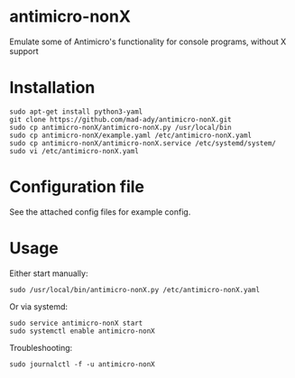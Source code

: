 # antimicro-nonX
Emulate some of Antimicro's functionality for console programs, without X support

# Installation
```
sudo apt-get install python3-yaml
git clone https://github.com/mad-ady/antimicro-nonX.git
sudo cp antimicro-nonX/antimicro-nonX.py /usr/local/bin
sudo cp antimicro-nonX/example.yaml /etc/antimicro-nonX.yaml
sudo cp antimicro-nonX/antimicro-nonX.service /etc/systemd/system/
sudo vi /etc/antimicro-nonX.yaml
```

# Configuration file
See the attached config files for example config.


# Usage
Either start manually:
```
sudo /usr/local/bin/antimicro-nonX.py /etc/antimicro-nonX.yaml
```
Or via systemd:
```
sudo service antimicro-nonX start
sudo systemctl enable antimicro-nonX
```
Troubleshooting:
```
sudo journalctl -f -u antimicro-nonX
```